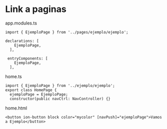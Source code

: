 # Link a paginas

app.modules.ts
```
import { EjemploPage } from '../pages/ejemplo/ejemplo';

declarations: [
    EjemploPage,
  ],
  
 entryComponents: [
    EjemploPage,
  ],
```

home.ts
```
import { EjemploPage } from '../ejemplo/ejemplo';
export class HomePage {
  ejemploPage = EjemploPage;
  constructor(public navCtrl: NavController) {}
```

home.html
```
<button ion-button block color="mycolor" [navPush]="ejemploPage">Vamos a Ejemplo</button>
```
